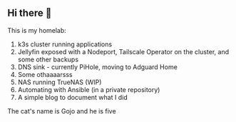 ## Hi there 👋

This is my homelab: 
1. k3s cluster running applications
  1. Jellyfin exposed with a Nodeport, Tailscale Operator on the cluster, and some other backups
  2. DNS sink - currently PiHole, moving to Adguard Home
  3. Some othaaaarsss
2. NAS running TrueNAS (WIP)
3. Automating with Ansible (in a private repository)
4. A simple blog to document what I did

The cat's name is Gojo and he is five

<!--

**Here are some ideas to get you started:**

🙋‍♀️ A short introduction - what is your organization all about?
🌈 Contribution guidelines - how can the community get involved?
👩‍💻 Useful resources - where can the community find your docs? Is there anything else the community should know?
🍿 Fun facts - what does your team eat for breakfast?
🧙 Remember, you can do mighty things with the power of [Markdown](https://docs.github.com/github/writing-on-github/getting-started-with-writing-and-formatting-on-github/basic-writing-and-formatting-syntax)
-->
